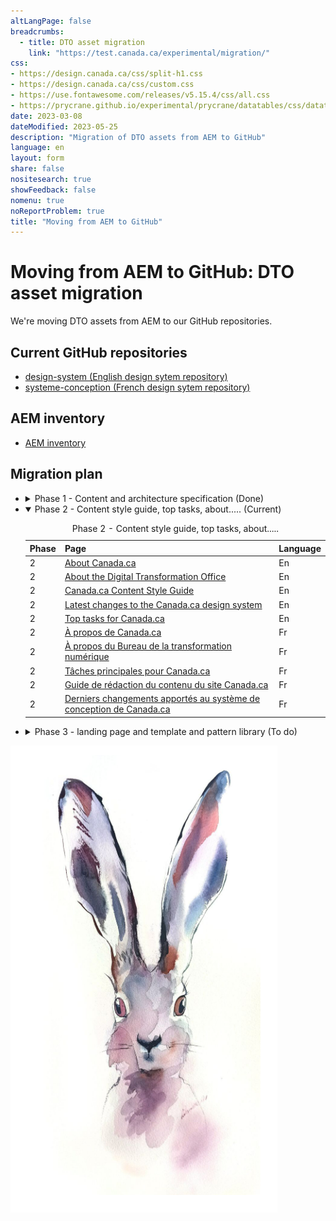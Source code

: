 ```yaml
---
altLangPage: false
breadcrumbs:
  - title: DTO asset migration
    link: "https://test.canada.ca/experimental/migration/"
css:
- https://design.canada.ca/css/split-h1.css
- https://design.canada.ca/css/custom.css
- https://use.fontawesome.com/releases/v5.15.4/css/all.css
- https://prycrane.github.io/experimental/prycrane/datatables/css/datatables-fun.css
date: 2023-03-08
dateModified: 2023-05-25
description: "Migration of DTO assets from AEM to GitHub"
language: en
layout: form
share: false
nositesearch: true
showFeedback: false
nomenu: true
noReportProblem: true
title: "Moving from AEM to GitHub"
---
```

<div class="row">
  <div class="col-md-8">
    <h1 property="name" id="wb-cont" dir="ltr"><span class="stacked"><span>Moving from AEM to GitHub</span>: <span>DTO asset migration</span></span></h1>
    <p>We're moving DTO assets from AEM to our GitHub repositories.</p>
    <h2 class="h3 mrgn-tp-lg">Current GitHub repositories</h2>
    <ul class="fa-ul">
      <li><span class="fa-li"><span class="fas fa-code-branch"></span></span><a href="https://github.com/canada-ca/design-system">design-system (English design sytem repository)</a></li>
      <li><span class="fa-li"><span class="fas fa-code-branch"></span></span><a href="https://github.com/canada-ca/systeme-conception">systeme-conception (French design sytem repository)</a></li>
    </ul>
    <h2 class="h3 mrgn-tp-lg">AEM inventory</h2>
    <ul class="fa-ul">
      <li><span class="fa-li"><span class="fab fa-google-drive"></span></span><a href="https://docs.google.com/spreadsheets/d/1xbBwK4ximVygzuqV0Ie-cbQjEDvyVQLfZExcbLsupkw">AEM inventory</a></li>
    </ul>
    <h2 class="h3 mrgn-tp-lg">Migration plan</h2>
    <ul class="list-unstyled">
      <li>
        <details>
          <summary class="bg-info">Phase 1 - Content and architecture specification (Done)</summary>
          <section class="panel panel-default mrgn-tp-lg mrgn-bttm-lg">
            <table class="table small table-striped table-bordered table-responsive">
              <caption class="wb-inv">
              Phase 1 - Content and architecture Specification
              </caption>
              <thead>
                <tr>
                  <th class="text-center col-md-1">Phase</th>
                  <th class="col-md-9">Page</th>
                  <th class="text-center col-md-2">Language</th>
                </tr>
              </thead>
              <tbody>
                <tr>
                  <td class="text-center">1</td>
                  <td><a href="https://www.canada.ca/en/treasury-board-secretariat/services/government-communications/canada-content-information-architecture-specification.html">Canada.ca Content and Information Architecture Specification</a></td>
                  <td class="text-center">En</td>
                </tr>
                <tr>
                  <td class="text-center">1</td>
                  <td><a href="https://www.canada.ca/en/treasury-board-secretariat/services/government-communications/canada-content-information-architecture-specification/usage-canadaca-design.html">Who has to use the Canada.ca design system</a></td>
                  <td class="text-center">En</td>
                </tr>
                <tr>
                  <td class="text-center">1</td>
                  <td><a href="https://www.canada.ca/en/treasury-board-secretariat/services/government-communications/canada-content-information-architecture-specification/mandatory-elements.html">Mandatory elements of the Canada.ca design system</a></td>
                  <td class="text-center">En</td>
                </tr>
                <tr>
                  <td class="text-center">1</td>
                  <td><a href="https://www.canada.ca/en/treasury-board-secretariat/services/government-communications/canada-content-information-architecture-specification/organizing-content.html">Organizing content on Canada.ca</a></td>
                  <td class="text-center">En</td>
                </tr>
                <tr>
                  <td class="text-center">1</td>
                  <td><a href="https://www.canada.ca/en/treasury-board-secretariat/services/government-communications/canada-content-information-architecture-specification/templates.html">Designing content on Canada.ca</a></td>
                  <td class="text-center">En</td>
                </tr>
                <tr>
                  <td class="text-center">1</td>
                  <td><a href="https://www.canada.ca/fr/secretariat-conseil-tresor/services/communications-gouvernementales/specifications-contenu-architecture-information-canada.html">Spécifications du contenu et de l’architecture de l'information pour Canada.ca</a></td>
                  <td class="text-center">Fr</td>
                </tr>
                <tr>
                  <td class="text-center">1</td>
                  <td><a href="https://www.canada.ca/fr/secretariat-conseil-tresor/services/communications-gouvernementales/specifications-contenu-architecture-information-canada/utilisation-concept-canadaca.html">Canada.ca : Qui doit utiliser le sysème de conception de Canada.ca</a></td>
                  <td class="text-center">Fr</td>
                </tr>
                <tr>
                  <td class="text-center">1</td>
                  <td><a href="https://www.canada.ca/fr/secretariat-conseil-tresor/services/communications-gouvernementales/specifications-contenu-architecture-information-canada/elements-obligatoires.html">Canada.ca : Éléments obligatoires du système de conception de Canada.ca</a></td>
                  <td class="text-center">Fr</td>
                </tr>
                <tr>
                  <td class="text-center">1</td>
                  <td><a href="https://www.canada.ca/fr/secretariat-conseil-tresor/services/communications-gouvernementales/specifications-contenu-architecture-information-canada/organiser-contenu.html">Canada.ca : Organiser le contenu dans Canada.ca</a></td>
                  <td class="text-center">Fr</td>
                </tr>
                <tr>
                  <td class="text-center">1</td>
                  <td><a href="https://www.canada.ca/fr/secretariat-conseil-tresor/services/communications-gouvernementales/specifications-contenu-architecture-information-canada/modeles.html">Canada.ca : Concevoir le contenu pour Canada.ca</a></td>
                  <td class="text-center">Fr</td>
                </tr>
              </tbody>
            </table>
            <footer class="panel-footer small">
              <h4 class="h5 mrgn-tp-lg">AEM redirects - file for AEM (Phase 1)</h4>
              <ul class="fa-ul">
                <li><span class="fa-li"><span class="fas fa-directions"></span></span><a href="https://docs.google.com/spreadsheets/d/1DL6_TF12ddaT2dzX-Zvulp8G-nviOxkP40h0fNzL14g/edit#gid=0">AEM redirects - Architecture Specification</a></li>
                <li>\Principle Publisher Reference #20230518-101635-000-A</li>
              </ul>
              <h4 class="h5 mrgn-tp-lg">English (Phase 1)</h4>
              <ul class="fa-ul">
                <li><span class="fa-li"><span class="fas fa-code-branch"></span></span><a href="https://github.com/canada-ca/design-system/pull/200">Pull request #200: Content and Information Architecture Specification</a></li>
                <li><span class="fa-li"><span class="fas fas fa-code"></span></span><a href="https://deploy-preview-200--design-system-canada-ca.netlify.app/architecture/canada-content-information-architecture-specification.html">Preview: Canada.ca Content and Information Architecture Specification</a></li>
              </ul>
              <h4 class="h5 mrgn-tp-lg">French (Phase 1)</h4>
              <ul class="fa-ul">
                <li><span class="fa-li"><span class="fas fa-code-branch"></span></span><a href="https://github.com/canada-ca/systeme-conception/pull/126">Pull request #126: Migration specifications du contenu</a></li>
                <li><span class="fa-li"><span class="fas fas fa-code"></span></span><a href="https://deploy-preview-126--systeme-conception-canada-ca.netlify.app/architecture/specifications-contenu-architecture-information-canada.html">Preview: Spécifications du contenu et de l’architecture de l'information pour Canada.ca</a></li>
              </ul>
            </footer>
          </section>
        </details>
      </li>
      <li>
        <details open="open">
          <summary class="bg-success">Phase 2 - Content style guide, top tasks, about..... (Current)</summary>
          <section class="panel panel-default mrgn-tp-lg">
            <table class="table small table-striped table-bordered table-responsive">
              <caption class="wb-inv">
              Phase 2 - Content style guide, top tasks, about.....
              </caption>
              <thead>
                <tr>
                  <th class="text-center col-md-1">Phase</th>
                  <th class="col-md-9">Page</th>
                  <th class="text-center col-md-2">Language</th>
                </tr>
              </thead>
              <tbody>
                <tr>
                  <td class="text-center">2</td>
                  <td><a href="https://www.canada.ca/en/government/about.html">About Canada.ca</a></td>
                  <td class="text-center">En</td>
                </tr>
                <tr>
                  <td class="text-center">2</td>
                  <td><a href="https://www.canada.ca/en/government/about/about-digital-transformation-office.html">About the Digital Transformation Office</a></td>
                  <td class="text-center">En</td>
                </tr>
                <tr>
                  <td class="text-center">2</td>
                  <td><a href="https://www.canada.ca/en/treasury-board-secretariat/services/government-communications/canada-content-style-guide.html">Canada.ca Content Style Guide</a></td>
                  <td class="text-center">En</td>
                </tr>
                <tr>
                  <td class="text-center">2</td>
                  <td><a href="https://www.canada.ca/en/government/about/design-system/latest-changes.html">Latest changes to the Canada.ca design system</a></td>
                  <td class="text-center">En</td>
                </tr>
                <tr>
                  <td class="text-center">2</td>
                  <td><a href="https://www.canada.ca/en/government/about/top-tasks-for-canada-ca.html">Top tasks for Canada.ca</a></td>
                  <td class="text-center">En</td>
                </tr>
                <tr>
                  <td class="text-center">2</td>
                  <td><a href="https://www.canada.ca/fr/gouvernement/a-propos.html">À propos de Canada.ca</a></td>
                  <td class="text-center">Fr</td>
                </tr>
                <tr>
                  <td class="text-center">2</td>
                  <td><a href="https://www.canada.ca/fr/gouvernement/a-propos/a-propos-bureau-transformation-numerique.html">À propos du Bureau de la transformation numérique</a></td>
                  <td class="text-center">Fr</td>
                </tr>
                <tr>
                  <td class="text-center">2</td>
                  <td><a href="https://www.canada.ca/fr/gouvernement/a-propos/taches-principales-pour-canada-ca.html">Tâches principales pour Canada.ca</a></td>
                  <td class="text-center">Fr</td>
                </tr>
                <tr>
                  <td class="text-center">2</td>
                  <td><a href="https://www.canada.ca/fr/secretariat-conseil-tresor/services/communications-gouvernementales/guide-redaction-contenu-canada.html">Guide de rédaction du contenu du site Canada.ca</a></td>
                  <td class="text-center">Fr</td>
                </tr>
                <tr>
                  <td class="text-center">2</td>
                  <td><a href="https://www.canada.ca/fr/gouvernement/a-propos/systeme-conception/derniers-changements.html">Derniers changements apportés au système de conception de Canada.ca</a></td>
                  <td class="text-center">Fr</td>
                </tr>
              </tbody>
            </table>
          </section>
        </details>
      </li>
      <li>
        <details>
          <summary class="bg-info">Phase 3 - landing page and template and pattern library (To do)</summary>
          <section class="panel panel-default mrgn-tp-lg">
            <table class="table small table-striped table-bordered table-responsive">
              <caption class="wb-inv">
              Phase 3 - landing page and template and pattern library
              </caption>
              <thead>
                <tr>
                  <th class="text-center col-md-1">Phase</th>
                  <th class="col-md-9">Page</th>
                  <th class="text-center col-md-2">Language</th>
                </tr>
              </thead>
              <tbody>
                <tr>
                  <td class="text-center">3</td>
                  <td><a href="https://www.canada.ca/en/government/about/design-system/pattern-library.html">Template and pattern library for Canada.ca</a></td>
                  <td class="text-center">En</td>
                </tr>
                <tr>
                  <td class="text-center">3</td>
                  <td><a href="https://www.canada.ca/en/government/about/design-system.html">Canada.ca design system</a></td>
                  <td class="text-center">En</td>
                </tr>
                <tr>
                  <td class="text-center">3</td>
                  <td><a href="https://www.canada.ca/fr/gouvernement/a-propos/systeme-conception/bibliotheque-modeles.html">Bibliothèque de modèles et de configurations de conception</a></td>
                  <td class="text-center">Fr</td>
                </tr>
                <tr>
                  <td class="text-center">3</td>
                  <td><a href="https://www.canada.ca/fr/gouvernement/a-propos/systeme-conception.html">Système de conception de Canada.ca</a></td>
                  <td class="text-center">Fr</td>
                </tr>
              </tbody>
            </table>
          </section>
        </details>
      </li>
    </ul>
  </div>
  <div class="col-md-4">
    <div><img src="./images/bunny20.png" alt="" class="img-responsive"></div>
  </div>
</div>
